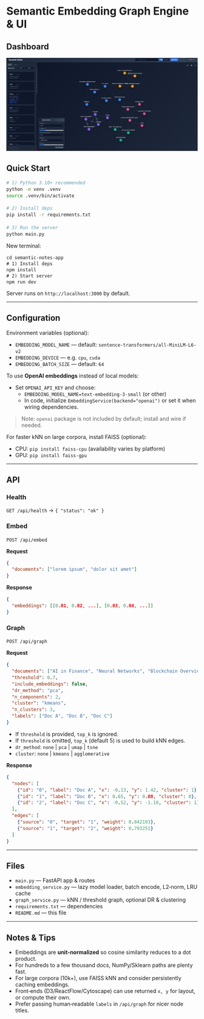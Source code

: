 # Semantic Embedding Graph Engine & UI

## Dashboard

![Dashboard](Dashboard.png)

## Quick Start

```bash
# 1) Python 3.10+ recommended
python -m venv .venv
source .venv/bin/activate

# 2) Install deps
pip install -r requirements.txt

# 3) Run the server
python main.py
```

New terminal:

```
cd semantic-notes-app
# 1) Install deps
npm install
# 2) Start server
npm run dev

```
Server runs on `http://localhost:3000` by default.

---

## Configuration

Environment variables (optional):

- `EMBEDDING_MODEL_NAME` — default: `sentence-transformers/all-MiniLM-L6-v2`
- `EMBEDDING_DEVICE` — e.g. `cpu`, `cuda`
- `EMBEDDING_BATCH_SIZE` — default: `64`

To use **OpenAI embeddings** instead of local models:
- Set `OPENAI_API_KEY` and choose:
  - `EMBEDDING_MODEL_NAME=text-embedding-3-small` (or other)
  - In code, initialize `EmbeddingService(backend="openai")` or set it when wiring dependencies.
> Note: `openai` package is not included by default; install and wire if needed.

For faster kNN on large corpora, install FAISS (optional):
- CPU: `pip install faiss-cpu` (availability varies by platform)
- GPU: `pip install faiss-gpu`

---

## API

### Health
`GET /api/health` → `{ "status": "ok" }`

### Embed
`POST /api/embed`

**Request**
```json
{
  "documents": ["lorem ipsum", "dolor sit amet"]
}
```

**Response**
```json
{
  "embeddings": [[0.01, 0.02, ...], [0.03, 0.04, ...]]
}
```

### Graph
`POST /api/graph`

**Request**
```json
{
  "documents": ["AI in Finance", "Neural Networks", "Blockchain Overview"],
  "threshold": 0.7,
  "include_embeddings": false,
  "dr_method": "pca",
  "n_components": 2,
  "cluster": "kmeans",
  "n_clusters": 3,
  "labels": ["Doc A", "Doc B", "Doc C"]
}
```

- If `threshold` is provided, `top_k` is ignored.
- If `threshold` is omitted, `top_k` (default 5) is used to build kNN edges.
- `dr_method`: `none` | `pca` | `umap` | `tsne`
- `cluster`: `none` | `kmeans` | `agglomerative`

**Response**
```json
{
  "nodes": [
    {"id": "0", "label": "Doc A", "x": -0.13, "y": 1.42, "cluster": 1},
    {"id": "1", "label": "Doc B", "x": 0.65, "y": 0.08, "cluster": 0},
    {"id": "2", "label": "Doc C", "x": -0.52, "y": -1.10, "cluster": 1}
  ],
  "edges": [
    {"source": "0", "target": "1", "weight": 0.842193},
    {"source": "1", "target": "2", "weight": 0.793251}
  ]
}
```

---

## Files
- `main.py` — FastAPI app & routes
- `embedding_service.py` — lazy model loader, batch encode, L2‑norm, LRU cache
- `graph_service.py` — kNN / threshold graph, optional DR & clustering
- `requirements.txt` — dependencies
- `README.md` — this file

---

## Notes & Tips
- Embeddings are **unit‑normalized** so cosine similarity reduces to a dot product.
- For hundreds to a few thousand docs, NumPy/Sklearn paths are plenty fast.
- For large corpora (10k+), use FAISS kNN and consider persistently caching embeddings.
- Front‑ends (D3/ReactFlow/Cytoscape) can use returned `x, y` for layout, or compute their own.
- Prefer passing human‑readable `labels` in `/api/graph` for nicer node titles.
